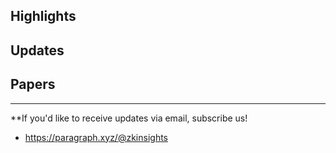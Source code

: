 ## Highlights 

## Updates

## Papers

---
**If you'd like to receive updates via email, subscribe us!

- <https://paragraph.xyz/@zkinsights>